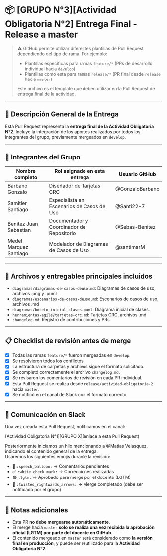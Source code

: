 # 📦 [GRUPO N°3][Actividad Obligatoria N°2] Entrega Final - Release a master

> ⚠️ GitHub permite utilizar diferentes plantillas de Pull Request dependiendo del tipo de rama.
> Por ejemplo:
>
> - Plantillas específicas para ramas `feature/*` (PRs de desarrollo individual hacia `develop`)
> - Plantillas como esta para ramas `release/*` (PR final desde `release` hacia `master`)
>
> Este archivo es el template que deben utilizar en la Pull Request de entrega final de la actividad.

---

## 🧾 Descripción General de la Entrega

Esta Pull Request representa la **entrega final de la Actividad Obligatoria N°2**. Incluye la integración de los aportes realizados por todos los integrantes del grupo, previamente mergeados en `develop`.

---

## 👥 Integrantes del Grupo

| Nombre completo        | Rol asignado en esta entrega               | Usuario GitHub  |
| ---------------------- | ------------------------------------------ | --------------- |
| Barbano Gonzalo        | Diseñador de Tarjetas CRC                  | @GonzaloBarbano |
| Samitier Santiago      | Especialista en Escenarios de Casos de Uso | @Santi22-7      |
| Benitez Juan Sebastian | Documentador y Coordinador de Repositorio  | @Sebas-Benitez  |
| Medel Marquez Santiago | Modelador de Diagramas de Casos de Uso     | @santimarM      |

---

## 📂 Archivos y entregables principales incluidos

- `diagramas/diagramas-de-casos-deuso.md`: Diagramas de casos de uso, archivos .png y .puml
- `diagramas/escenarios-de-casos-deuso.md`: Escenarios de casos de uso, archivos .md
- `diagramas/boceto_inicial_clases.puml`: Diagrama inicial de clases.
- `herramientas-agile/tarjetas-crc.md`: Tarjetas CRC, archivos .md
- `changelog.md`: Registro de contribuciones y PRs.

---

## 📋 Checklist de revisión antes de merge

- [x] Todas las ramas `feature/*` fueron mergeadas en `develop`.
- [x] Se resolvieron todos los conflictos.
- [x] La estructura de carpetas y archivos sigue el formato solicitado.
- [x] Se completó correctamente el archivo `changelog.md`.
- [x] Se revisaron los comentarios de revisión en cada PR individual.
- [x] Esta Pull Request se realiza desde `release/actividad-obligatoria-2` hacia `master`.
- [x] Se notificó en el canal de Slack con el formato correcto.

---

## 📣 Comunicación en Slack

Una vez creada esta Pull Request, notificamos en el canal:

[Actividad Obligatoria N°1][GRUPO X](enlace a esta Pull Request)

Posteriormente iniciamos un hilo mencionando a @Matias Velasquez, indicando el contenido general de la entrega.  
Usaremos los siguientes emojis durante la revisión:

- 💬 `:speech_balloon:` → Comentarios pendientes
- ✅ `:white_check_mark:` → Correcciones realizadas
- 🟢 `:lgtm:` → Aprobado para merge por el docente (LGTM)
- 🔀 `:twisted_rightwards_arrows:` → Merge completado (debe ser notificado por el grupo)

---

## 📌 Notas adicionales

- Esta PR **no debe mergearse automáticamente**.
- El merge hacia `master` **solo se realiza una vez recibida la aprobación oficial (LGTM) por parte del docente en GitHub**.
- El contenido mergeado en `master` será considerado como **la versión final en producción**, y puede ser reutilizado para la **Actividad Obligatoria N°2**.
